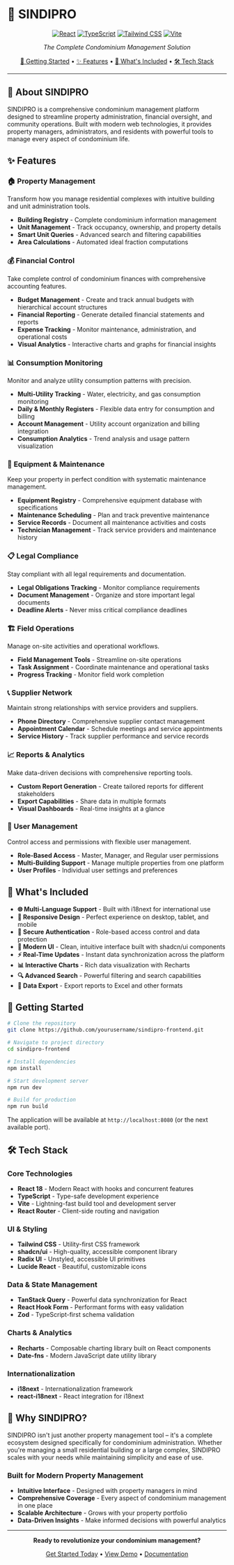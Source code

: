 # 🏢 SINDIPRO

<div align="center">

[![React](https://img.shields.io/badge/React-61DAFB?style=for-the-badge&logo=react&logoColor=black)](https://reactjs.org/)
[![TypeScript](https://img.shields.io/badge/TypeScript-007ACC?style=for-the-badge&logo=typescript&logoColor=white)](https://www.typescriptlang.org/)
[![Tailwind CSS](https://img.shields.io/badge/Tailwind_CSS-38B2AC?style=for-the-badge&logo=tailwind-css&logoColor=white)](https://tailwindcss.com/)
[![Vite](https://img.shields.io/badge/Vite-B73BFE?style=for-the-badge&logo=vite&logoColor=FFD62E)](https://vitejs.dev/)

*The Complete Condominium Management Solution*

[🚀 Getting Started](#-getting-started) •
[✨ Features](#-features) •
[🎯 What's Included](#-whats-included) •
[🛠️ Tech Stack](#️-tech-stack)

</div>

---

## 🌟 About SINDIPRO

SINDIPRO is a comprehensive condominium management platform designed to streamline property administration, financial oversight, and community operations. Built with modern web technologies, it provides property managers, administrators, and residents with powerful tools to manage every aspect of condominium life.

## ✨ Features

### 🏠 **Property Management**
Transform how you manage residential complexes with intuitive building and unit administration tools.

- **Building Registry** - Complete condominium information management
- **Unit Management** - Track occupancy, ownership, and property details
- **Smart Unit Queries** - Advanced search and filtering capabilities
- **Area Calculations** - Automated ideal fraction computations

### 💰 **Financial Control**
Take complete control of condominium finances with comprehensive accounting features.

- **Budget Management** - Create and track annual budgets with hierarchical account structures
- **Financial Reporting** - Generate detailed financial statements and reports
- **Expense Tracking** - Monitor maintenance, administration, and operational costs
- **Visual Analytics** - Interactive charts and graphs for financial insights

### 📊 **Consumption Monitoring**
Monitor and analyze utility consumption patterns with precision.

- **Multi-Utility Tracking** - Water, electricity, and gas consumption monitoring
- **Daily & Monthly Registers** - Flexible data entry for consumption and billing
- **Account Management** - Utility account organization and billing integration
- **Consumption Analytics** - Trend analysis and usage pattern visualization

### 🔧 **Equipment & Maintenance**
Keep your property in perfect condition with systematic maintenance management.

- **Equipment Registry** - Comprehensive equipment database with specifications
- **Maintenance Scheduling** - Plan and track preventive maintenance
- **Service Records** - Document all maintenance activities and costs
- **Technician Management** - Track service providers and maintenance history

### 📋 **Legal Compliance**
Stay compliant with all legal requirements and documentation.

- **Legal Obligations Tracking** - Monitor compliance requirements
- **Document Management** - Organize and store important legal documents
- **Deadline Alerts** - Never miss critical compliance deadlines

### 🏗️ **Field Operations**
Manage on-site activities and operational workflows.

- **Field Management Tools** - Streamline on-site operations
- **Task Assignment** - Coordinate maintenance and operational tasks
- **Progress Tracking** - Monitor field work completion

### 📞 **Supplier Network**
Maintain strong relationships with service providers and suppliers.

- **Phone Directory** - Comprehensive supplier contact management
- **Appointment Calendar** - Schedule meetings and service appointments
- **Service History** - Track supplier performance and service records

### 📈 **Reports & Analytics**
Make data-driven decisions with comprehensive reporting tools.

- **Custom Report Generation** - Create tailored reports for different stakeholders
- **Export Capabilities** - Share data in multiple formats
- **Visual Dashboards** - Real-time insights at a glance

### 👥 **User Management**
Control access and permissions with flexible user management.

- **Role-Based Access** - Master, Manager, and Regular user permissions
- **Multi-Building Support** - Manage multiple properties from one platform
- **User Profiles** - Individual user settings and preferences

## 🎯 What's Included

- **🌐 Multi-Language Support** - Built with i18next for international use
- **📱 Responsive Design** - Perfect experience on desktop, tablet, and mobile
- **🔐 Secure Authentication** - Role-based access control and data protection
- **🎨 Modern UI** - Clean, intuitive interface built with shadcn/ui components
- **⚡ Real-Time Updates** - Instant data synchronization across the platform
- **📊 Interactive Charts** - Rich data visualization with Recharts
- **🔍 Advanced Search** - Powerful filtering and search capabilities
- **💾 Data Export** - Export reports to Excel and other formats

## 🚀 Getting Started

```bash
# Clone the repository
git clone https://github.com/yourusername/sindipro-frontend.git

# Navigate to project directory
cd sindipro-frontend

# Install dependencies
npm install

# Start development server
npm run dev

# Build for production
npm run build
```

The application will be available at `http://localhost:8080` (or the next available port).

## 🛠️ Tech Stack

### Core Technologies
- **React 18** - Modern React with hooks and concurrent features
- **TypeScript** - Type-safe development experience
- **Vite** - Lightning-fast build tool and development server
- **React Router** - Client-side routing and navigation

### UI & Styling
- **Tailwind CSS** - Utility-first CSS framework
- **shadcn/ui** - High-quality, accessible component library
- **Radix UI** - Unstyled, accessible UI primitives
- **Lucide React** - Beautiful, customizable icons

### Data & State Management
- **TanStack Query** - Powerful data synchronization for React
- **React Hook Form** - Performant forms with easy validation
- **Zod** - TypeScript-first schema validation

### Charts & Analytics
- **Recharts** - Composable charting library built on React components
- **Date-fns** - Modern JavaScript date utility library

### Internationalization
- **i18next** - Internationalization framework
- **react-i18next** - React integration for i18next

## 🌈 Why SINDIPRO?

SINDIPRO isn't just another property management tool – it's a complete ecosystem designed specifically for condominium administration. Whether you're managing a small residential building or a large complex, SINDIPRO scales with your needs while maintaining simplicity and ease of use.

### Built for Modern Property Management
- **Intuitive Interface** - Designed with property managers in mind
- **Comprehensive Coverage** - Every aspect of condominium management in one place
- **Scalable Architecture** - Grows with your property portfolio
- **Data-Driven Insights** - Make informed decisions with powerful analytics

---

<div align="center">

**Ready to revolutionize your condominium management?**

[Get Started Today](#-getting-started) • [View Demo](#) • [Documentation](#)

</div>